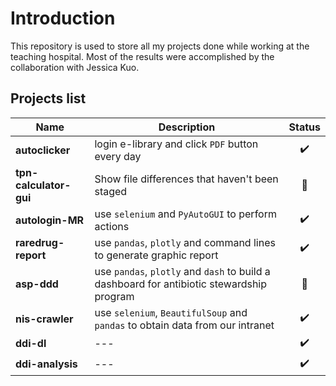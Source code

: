 # Introduction
This repository is used to store all my projects done while working at the teaching hospital. Most of the results were accomplished by the collaboration with Jessica Kuo.

## Projects list

| Name | Description | Status |
| --- | --- | :---: |
| **autoclicker** | login e-library and click `PDF` button every day | :heavy_check_mark: |
| **tpn-calculator-gui** | Show file differences that haven't been staged | :construction: |
| **autologin-MR** |  use `selenium` and `PyAutoGUI` to perform actions | :heavy_check_mark: |
| **raredrug-report** | use `pandas`, `plotly` and command lines to generate graphic report | :heavy_check_mark: |
| **asp-ddd** | use `pandas`, `plotly` and `dash` to build a dashboard for antibiotic stewardship program | :construction: |
| **nis-crawler** | use `selenium`, `BeautifulSoup` and `pandas` to obtain data from our intranet | :heavy_check_mark: |
| **ddi-dl** | --- | :heavy_check_mark: |
| **ddi-analysis** | --- | :heavy_check_mark: |


